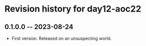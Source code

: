 # Revision history for day12-aoc22

## 0.1.0.0 -- 2023-08-24

* First version. Released on an unsuspecting world.
